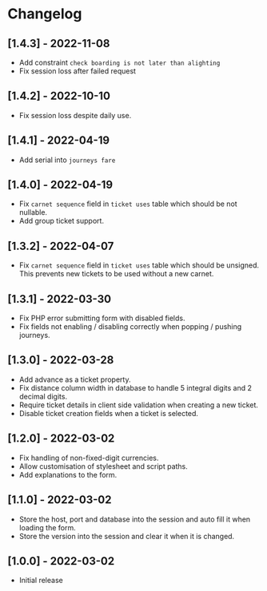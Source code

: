 # Changelog
## [1.4.3] - 2022-11-08
 - Add constraint `check boarding is not later than alighting`
 - Fix session loss after failed request

## [1.4.2] - 2022-10-10
 - Fix session loss despite daily use.

## [1.4.1] - 2022-04-19
 - Add serial into `journeys fare`

## [1.4.0] - 2022-04-19
 - Fix `carnet sequence` field in `ticket uses` table which should be not nullable.
 - Add group ticket support.

## [1.3.2] - 2022-04-07
 - Fix `carnet sequence` field in `ticket uses` table which should be unsigned.
   This prevents new tickets to be used without a new carnet.

## [1.3.1] - 2022-03-30
 - Fix PHP error submitting form with disabled fields.
 - Fix fields not enabling / disabling correctly when popping / pushing journeys.

## [1.3.0] - 2022-03-28
 - Add advance as a ticket property.
 - Fix distance column width in database to handle 5 integral digits and 2 decimal digits.
 - Require ticket details in client side validation when creating a new ticket.
 - Disable ticket creation fields when a ticket is selected.

## [1.2.0] - 2022-03-02
 - Fix handling of non-fixed-digit currencies.
 - Allow customisation of stylesheet and script paths.
 - Add explanations to the form.

## [1.1.0] - 2022-03-02
 - Store the host, port and database into the session and auto fill it when loading the form.
 - Store the version into the session and clear it when it is changed.

## [1.0.0] - 2022-03-02
- Initial release